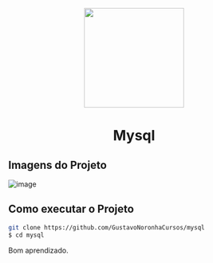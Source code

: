<p align="center">
  <img src="https://altyra.com/wp-content/uploads/2018/11/mysql-logo-png-transparent.png" width="200" />
</p>

<h1 align="center">
  Mysql
</h1>


## Imagens do Projeto
![image](https://user-images.githubusercontent.com/77861206/109523856-95acb300-7a8e-11eb-9334-b5a2313f88fa.png)



## Como executar o Projeto

```bash
git clone https://github.com/GustavoNoronhaCursos/mysql
$ cd mysql

```

Bom aprendizado.<br/>